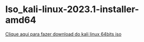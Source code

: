 # Iso_kali-linux-2023.1-installer-amd64

<a href="https://github.com/Gilmarsantosfilho/Iso_kali-linux-2023.1-installer-amd64.git">Clique aqui para fazer download do kali linux 64bits iso</strong><strong><a>
